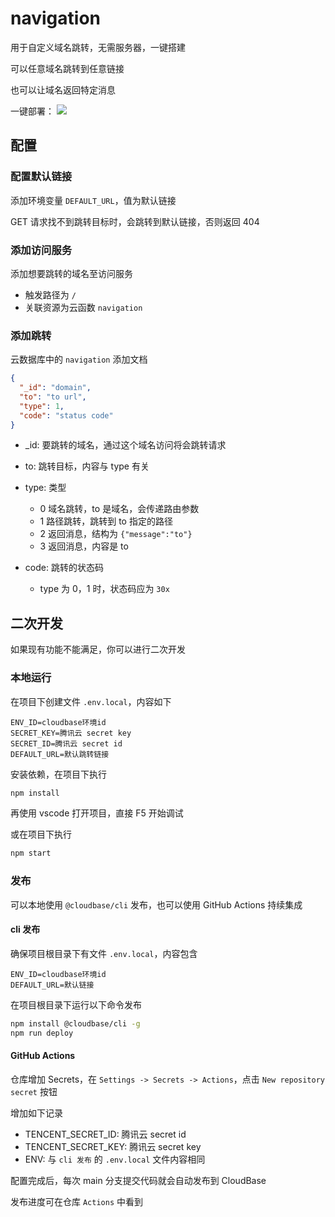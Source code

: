 # navigation

用于自定义域名跳转，无需服务器，一键搭建

可以任意域名跳转到任意链接

也可以让域名返回特定消息

一键部署：
[![](https://main.qcloudimg.com/raw/67f5a389f1ac6f3b4d04c7256438e44f.svg)](https://console.cloud.tencent.com/tcb/env/index?action=CreateAndDeployCloudBaseProject&appUrl=https%3A%2F%2Fgithub.com%2Fhal-wang%2Fnavigation&branch=main)

## 配置

### 配置默认链接

添加环境变量 `DEFAULT_URL`，值为默认链接

GET 请求找不到跳转目标时，会跳转到默认链接，否则返回 404

### 添加访问服务

添加想要跳转的域名至访问服务

- 触发路径为 `/`
- 关联资源为云函数 `navigation`

### 添加跳转

云数据库中的 `navigation` 添加文档

```JSON
{
  "_id": "domain",
  "to": "to url",
  "type": 1,
  "code": "status code"
}
```

- \_id: 要跳转的域名，通过这个域名访问将会跳转请求
- to: 跳转目标，内容与 type 有关
- type: 类型
  - 0 域名跳转，to 是域名，会传递路由参数
  - 1 路径跳转，跳转到 to 指定的路径
  - 2 返回消息，结构为 `{"message":"to"}`
  - 3 返回消息，内容是 to
- code: 跳转的状态码

  - type 为 0，1 时，状态码应为 `30x`

## 二次开发

如果现有功能不能满足，你可以进行二次开发

### 本地运行

在项目下创建文件 `.env.local`，内容如下

```
ENV_ID=cloudbase环境id
SECRET_KEY=腾讯云 secret key
SECRET_ID=腾讯云 secret id
DEFAULT_URL=默认跳转链接
```

安装依赖，在项目下执行

```sh
npm install
```

再使用 vscode 打开项目，直接 F5 开始调试

或在项目下执行

```sh
npm start
```

### 发布

可以本地使用 `@cloudbase/cli` 发布，也可以使用 GitHub Actions 持续集成

#### cli 发布

确保项目根目录下有文件 `.env.local`，内容包含

```
ENV_ID=cloudbase环境id
DEFAULT_URL=默认链接
```

在项目根目录下运行以下命令发布

```sh
npm install @cloudbase/cli -g
npm run deploy
```

#### GitHub Actions

仓库增加 Secrets，在 `Settings -> Secrets -> Actions`，点击 `New repository secret` 按钮

增加如下记录

- TENCENT_SECRET_ID: 腾讯云 secret id
- TENCENT_SECRET_KEY: 腾讯云 secret key
- ENV: 与 `cli 发布` 的 `.env.local` 文件内容相同

配置完成后，每次 main 分支提交代码就会自动发布到 CloudBase

发布进度可在仓库 `Actions` 中看到
